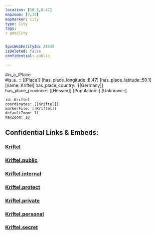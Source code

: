 ```yaml
---
location: [50.1,8.47] 
mapzoom: [7,12] 
mapmarker: city 
type: City
tags:
- geo/City


SpocWebEntityId: 31645
isDeleted: false
confidential: public

---
```

#is_a_/Place  
#is_a_ :: [[Place]] 
[has_place_longitude::8.47] 
[has_place_latitude::50.1] 
[name::Kriftel] 
has_place_country:: [[Germany]]  
has_place_province:: [[Hessen]] 
[Population::] 
[Unknown::] 


```leaflet
id: Kriftel
coordinates: [[Kriftel]] 
markerFile: [[Kriftel]] 
defaultZoom: 11 
maxZoom: 18
```


## Confidential Links & Embeds: 

### [Kriftel](/_Standards/Earth/Continent/Europe/Europe~Central/Germany/Germany~West/Hessen/counties~Hessen/Main-Taunus-Kreis/cities~Main-Taunus/Hofheim~Taunus/boroughs~Hofheim~Ts/Kriftel.md) 

### [Kriftel.public](/_public/Earth/Continent/Europe/Europe~Central/Germany/Germany~West/Hessen/counties~Hessen/Main-Taunus-Kreis/cities~Main-Taunus/Hofheim~Taunus/boroughs~Hofheim~Ts/Kriftel.public.md) 

### [Kriftel.internal](/_internal/Earth/Continent/Europe/Europe~Central/Germany/Germany~West/Hessen/counties~Hessen/Main-Taunus-Kreis/cities~Main-Taunus/Hofheim~Taunus/boroughs~Hofheim~Ts/Kriftel.internal.md) 

### [Kriftel.protect](/_protect/Earth/Continent/Europe/Europe~Central/Germany/Germany~West/Hessen/counties~Hessen/Main-Taunus-Kreis/cities~Main-Taunus/Hofheim~Taunus/boroughs~Hofheim~Ts/Kriftel.protect.md) 

### [Kriftel.private](/_private/Earth/Continent/Europe/Europe~Central/Germany/Germany~West/Hessen/counties~Hessen/Main-Taunus-Kreis/cities~Main-Taunus/Hofheim~Taunus/boroughs~Hofheim~Ts/Kriftel.private.md) 

### [Kriftel.personal](/_personal/Earth/Continent/Europe/Europe~Central/Germany/Germany~West/Hessen/counties~Hessen/Main-Taunus-Kreis/cities~Main-Taunus/Hofheim~Taunus/boroughs~Hofheim~Ts/Kriftel.personal.md) 

### [Kriftel.secret](/_secret/Earth/Continent/Europe/Europe~Central/Germany/Germany~West/Hessen/counties~Hessen/Main-Taunus-Kreis/cities~Main-Taunus/Hofheim~Taunus/boroughs~Hofheim~Ts/Kriftel.secret.md)

